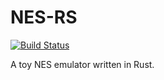 # NES-RS
[![Build Status](https://travis-ci.org/myl2821/nes-rs.svg?branch=master)](https://travis-ci.org/myl2821/nes-rs)

A toy NES emulator written in Rust.
